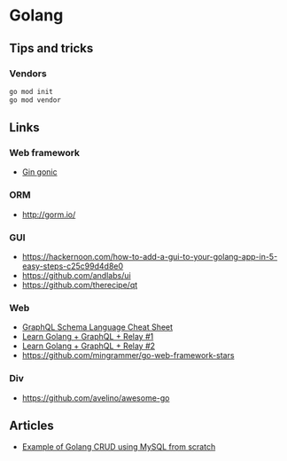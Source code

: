 # Golang

## Tips and tricks

### Vendors

```sh
go mod init
go mod vendor
```

## Links

### Web framework

- [Gin gonic](https://gin-gonic.com/)

### ORM

- <http://gorm.io/>

### GUI

- <https://hackernoon.com/how-to-add-a-gui-to-your-golang-app-in-5-easy-steps-c25c99d4d8e0>
- <https://github.com/andlabs/ui>
- <https://github.com/therecipe/qt>

### Web

- [GraphQL Schema Language Cheat Sheet](https://wehavefaces.net/graphql-shorthand-notation-cheatsheet-17cd715861b6)
- [Learn Golang + GraphQL + Relay #1](https://wehavefaces.net/learn-golang-graphql-relay-1-e59ea174a902)
- [Learn Golang + GraphQL + Relay #2](https://wehavefaces.net/learn-golang-graphql-relay-2-a56cbcc3e341)
- <https://github.com/mingrammer/go-web-framework-stars>

### Div

- <https://github.com/avelino/awesome-go>

## Articles

- [Example of Golang CRUD using MySQL from scratch](https://www.golangprograms.com/example-of-golang-crud-using-mysql-from-scratch.html)
